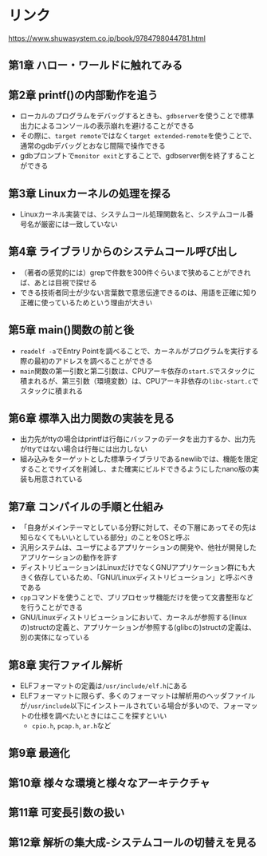 # リンク

https://www.shuwasystem.co.jp/book/9784798044781.html

## 第1章 ハロー・ワールドに触れてみる

## 第2章 printf()の内部動作を追う

- ローカルのプログラムをデバッグするときも、`gdbserver`を使うことで標準出力によるコンソールの表示崩れを避けることができる
- その際に、`target remote`ではなく`target extended-remote`を使うことで、通常のgdbデバッグとおなじ間隔で操作できる
- gdbプロンプトで`monitor exit`とすることで、gdbserver側を終了することができる

## 第3章 Linuxカーネルの処理を探る

- Linuxカーネル実装では、システムコール処理関数名と、システムコール番号名が厳密には一致していない

## 第4章 ライブラリからのシステムコール呼び出し

- （著者の感覚的には）grepで件数を300件ぐらいまで狭めることができれば、あとは目視で探せる
- できる技術者同士が少ない言葉数で意思伝達できるのは、用語を正確に知り正確に使っているためという理由が大きい

## 第5章 main()関数の前と後

- `readelf -a`でEntry Pointを調べることで、カーネルがプログラムを実行する際の最初のアドレスを調べることができる
- `main`関数の第一引数と第二引数は、CPUアーキ依存の`start.S`でスタックに積まれるが、第三引数（環境変数）は、CPUアーキ非依存の`libc-start.c`でスタックに積まれる

## 第6章 標準入出力関数の実装を見る

- 出力先がttyの場合はprintfは行毎にバッファのデータを出力するか、出力先がttyではない場合は行毎には出力しない
- 組み込みをターゲットとした標準ライブラリであるnewlibでは、機能を限定することでサイズを削減し、また確実にビルドできるようにしたnano版の実装も用意されている

## 第7章 コンパイルの手順と仕組み

- 「自身がメインテーマとしている分野に対して、その下層にあってその先は知らなくてもいいとしている部分」のことをOSと呼ぶ
- 汎用システムは、ユーザによるアプリケーションの開発や、他社が開発したアプリケーションの動作を許す
- ディストリビューションはLinuxだけでなくGNUアプリケーション群にも大きく依存しているため、「GNU/Linuxディストリビューション」と呼ぶべきである
- `cpp`コマンドを使うことで、プリプロセッサ機能だけを使って文書整形などを行うことができる
- GNU/Linuxディストリビューションにおいて、カーネルが参照する(linuxの)structの定義と、アプリケーションが参照する(glibcの)structの定義は、別の実体になっている

## 第8章 実行ファイル解析

- ELFフォーマットの定義は`/usr/include/elf.h`にある
- ELFフォーマットに限らず、多くのフォーマットは解析用のヘッダファイルが`/usr/include`以下にインストールされている場合が多いので、フォーマットの仕様を調べたいときにはここを探すといい
  - `cpio.h`, `pcap.h`, `ar.h`など

## 第9章 最適化

## 第10章 様々な環境と様々なアーキテクチャ

## 第11章 可変長引数の扱い

## 第12章 解析の集大成-システムコールの切替えを見る
